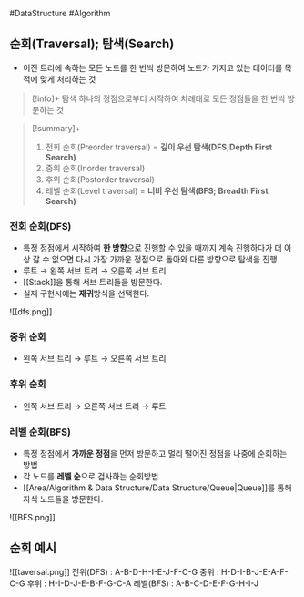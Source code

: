 #DataStructure #Algorithm 


## 순회(Traversal); 탐색(Search)
+ 이진 트리에 속하는 모든 노드를 한 번씩 방문하여 노드가 가지고 있는 데이터를 목적에 맞게 처리하는 것

> [!info]+ 탐색
> 하나의 정점으로부터 시작하여 차례대로 모든 정점들을 한 번씩 방문하는 것

> [!summary]+ 
> 1. 전회 순회(Preorder traversal) = **깊이 우선 탐색(DFS;Depth First Search)**
> 2. 중위 순회(Inorder traversal)
> 3. 후위 순회(Postorder traversal)
> 4. 레벨 순회(Level traversal) = **너비 우선 탐색(BFS; Breadth First Search)**


### 전회 순회(DFS)
+ 특정 정점에서 시작하여 **한 방향**으로 진행할 수 있을 때까지 계속 진행하다가 더 이상 갈 수 없으면 다시 가장 가까운 정점으로 돌아와 다른 방향으로 탐색을 진행
+ 루트 → 왼쪽 서브 트리 → 오른쪽 서브 트리
+ [[Stack]]을 통해 서브 트리들을 방문한다.
+ 실제 구현시에는 **재귀**방식을 선택한다.

![[dfs.png]]
### 중위 순회
+ 왼쪽 서브 트리 → 루트 → 오른쪽 서브 트리

### 후위 순회
+ 왼쪽 서브 트리 → 오른쪽 서브 트리 → 루트

### 레벨 순회(BFS)
+ 특정 정점에서 **가까운 정점**을 먼저 방문하고 멀리 떨어진 정점을 나중에 순회하는 방법
+ 각 노드를 **레벨 순**으로 검사하는 순회방법
+ [[Area/Algorithm & Data Structure/Data Structure/Queue|Queue]]를 통해 자식 노드들을 방문한다.

![[BFS.png]]

## 순회 예시
![[taversal.png]]
전위(DFS) : A-B-D-H-I-E-J-F-C-G
중위 : H-D-I-B-J-E-A-F-C-G
후위 : H-I-D-J-E-B-F-G-C-A
레벨(BFS) : A-B-C-D-E-F-G-H-I-J